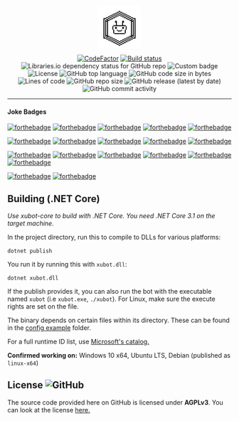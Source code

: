 <p align="center"><img align="center" src="./docs/xubot_repo.png" /></p>
<p align="center"><a href="https://www.codefactor.io/repository/github/xubiod/xubot"><img src="https://www.codefactor.io/repository/github/xubiod/xubot/badge" alt="CodeFactor" /></a> <a href="https://ci.appveyor.com/project/xubiod/xubot-appveyor"><img src="https://ci.appveyor.com/api/projects/status/1gwftwwou8k80gir?svg=true" alt="Build status" /></a> <img alt="Libraries.io dependency status for GitHub repo" src="https://img.shields.io/librariesio/github/xubiod/xubot"> <img src="https://img.shields.io/endpoint?url=https%3A%2F%2Fxubiod.net%2Fbot-status%2Fbadge_endpoint.php" alt="Custom badge" /><br />
<img src="https://img.shields.io/github/license/xubiod/xubot" alt="License" /> <img src="https://img.shields.io/github/languages/top/xubiod/xubot" alt="GitHub top language" /> <img src="https://img.shields.io/github/languages/code-size/xubiod/xubot" alt="GitHub code size in bytes" /> <img alt="Lines of code" src="https://img.shields.io/tokei/lines/github/xubiod/xubot"> <img src="https://img.shields.io/github/repo-size/xubiod/xubot" alt="GitHub repo size" /> <img src="https://img.shields.io/github/v/release/xubiod/xubot" alt="GitHub release (latest by date)" /> <img src="https://img.shields.io/github/commit-activity/w/xubiod/xubot" alt="GitHub commit activity" /> </p>
<hr />

#### Joke Badges
[![forthebadge](https://forthebadge.com/images/badges/made-with-c-sharp.svg)](https://forthebadge.com)
[![forthebadge](https://forthebadge.com/images/badges/made-with-crayons.svg)](https://forthebadge.com)
[![forthebadge](https://forthebadge.com/images/badges/built-by-developers.svg)](https://forthebadge.com)
[![forthebadge](https://forthebadge.com/images/badges/built-by-codebabes.svg)](https://forthebadge.com)
[![forthebadge](https://forthebadge.com/images/badges/powered-by-electricity.svg)](https://forthebadge.com)

[![forthebadge](https://forthebadge.com/images/badges/contains-tasty-spaghetti-code.svg)](https://forthebadge.com)
[![forthebadge](https://forthebadge.com/images/badges/it-works-why.svg)](https://forthebadge.com)
[![forthebadge](https://forthebadge.com/images/badges/not-a-bug-a-feature.svg)](https://forthebadge.com)
[![forthebadge](https://forthebadge.com/images/badges/powered-by-black-magic.svg)](https://forthebadge.com)
[![forthebadge](https://forthebadge.com/images/badges/works-on-my-machine.svg)](https://forthebadge.com)

[![forthebadge](https://forthebadge.com/images/badges/uses-badges.svg)](https://forthebadge.com)
[![forthebadge](https://forthebadge.com/images/badges/reading-6th-grade-level.svg)](https://forthebadge.com)
[![forthebadge](https://forthebadge.com/images/badges/no-ragrets.svg)](https://forthebadge.com) 
[![forthebadge](https://forthebadge.com/images/badges/gluten-free.svg)](https://forthebadge.com) 
[![forthebadge](https://forthebadge.com/images/badges/does-not-contain-treenuts.svg)](https://forthebadge.com)
[![forthebadge](https://forthebadge.com/images/badges/60-percent-of-the-time-works-every-time.svg)](https://forthebadge.com)

[![forthebadge](https://forthebadge.com/images/badges/fuck-it-ship-it.svg)](https://forthebadge.com)
[![forthebadge](https://forthebadge.com/images/badges/you-didnt-ask-for-this.svg)](https://forthebadge.com)


## Building (.NET Core)
*Use xubot-core to build with .NET Core. You need .NET Core 3.1 on the target machine.*

In the project directory, run this to compile to DLLs for various platforms:
```
dotnet publish
```

You run it by running this with `xubot.dll`:
```
dotnet xubot.dll
```

If the publish provides it, you can also run the bot with the executable named `xubot` (i.e `xubot.exe`, `./xubot`). For Linux, make sure the execute rights are set on the file.

The binary depends on certain files within its directory. These can be found in the [config example](./config-example/Core/) folder.

For a full runtime ID list, use [Microsoft's catalog.](https://docs.microsoft.com/en-us/dotnet/core/rid-catalog)

**Confirmed working on:** Windows 10 x64, Ubuntu LTS, Debian (published as `linux-x64`)

## License ![GitHub](https://img.shields.io/github/license/xubiod/xubot)
The source code provided here on GitHub is licensed under **AGPLv3**. You can look at the license [here.](LICENSE)

